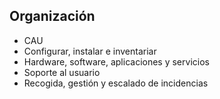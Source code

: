 ##  Organización

 - CAU
  - Configurar, instalar e inventariar
  - Hardware, software, aplicaciones y servicios
  - Soporte al usuario
  - Recogida, gestión y escalado de incidencias